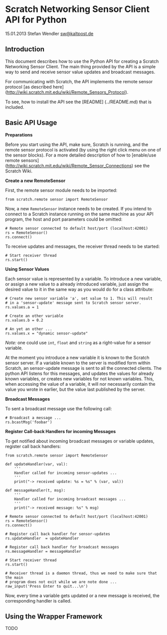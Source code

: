 Scratch Networking Sensor Client API for Python
===============================================
15.01.2013 Stefan Wendler
sw@kaltpost.de


Introduction
------------

This document describes how to use the Python API for creating a Scratch Networking Sensor Client. The main thing provided by the API is a simple way to send and receive sensor value updates and broadcast messages.

For communicating with Scratch, the API implements the remote sensor protocol [as described here] (http://wiki.scratch.mit.edu/wiki/Remote_Sensors_Protocol).  

To see, how to install the API see the [README] (../README.md) that is included.


Basic API Usage
---------------

**Preparations**

Before you start using the API, make sure, Scratch is running, and the remote sensor protocol is activated (by using the right click menu on one of the sensor blocks). For a more detailed description of how to [enable/use remote sensors] (http://wiki.scratch.mit.edu/wiki/Remote_Sensor_Connections) see the Scratch Wiki.


**Create a new RemoteSensor**

First, the remote sensor module needs to be imported:

	from scratch.remote sensor import RemoteSensor 

Now, a new `RemoteSensor` instance needs to be created. If you intend to connect to a Scratch instance running on the same machine as your API program, the host and port parameters could be omitted:

	# Remote sensor connected to default host/port (localhost:42001)
	rs = RemoteSensor()
	rs.connect()

To receive updates and messages, the receiver thread needs to be started:

	# Start receiver thread
	rs.start()
	

**Using Sensor Values**

Each sensor value is represented by a variable. To introduce a new variable, or assign a new value to a already introduced variable, just assign the desired value to it in the same way as you would do for a class attribute:

	# Create new sensor variable 'a', set value to 1. This will result
    # in a 'sensor-update' message sent to Scratch sensor server. 
	rs.values.a = 1 

	# Create an other variable
	rs.values.b = 0.2 

	# An yet an other ...
	rs.values.x = "dynamic sensor-update"

_Note:_ one could use `int`, `float` and `string` as a right-value for a sensor variable. 

At the moment you introduce a new variable it is known to the Scratch sensor server. If a variable known to the server is modified form within Scratch, an sensor-update message is sent to all the connected clients. The python API listens for this messages, and updates the values for already known variables, or creates new variables for not known variables. This, when accessing the value of a variable, it will nor necessarily contain the value you wrote in earlier, but the value last published by the server. 


**Broadcast Messages**

To sent a broadcast message use the following call:

	# Broadcast a message ...
	rs.bcastMsg('foobar')


**Register Call-back Handlers for incoming Messages**

To get notified about incoming broadcast messages or variable updates, register call back handlers:

	from scratch.remote sensor import RemoteSensor 

	def updateHandler(var, val):
		'''
		Handler called for incoming sensor-updates ...
		'''
		print("-> received update: %s = %s" % (var, val))

	def messageHandler(t, msg):
		'''
		Handler called for incoming broadcast messages ... 
		'''
		print("-> received message: %s" % msg)

	# Remote sensor connected to default host/port (localhost:42001)
	rs = RemoteSensor()
	rs.connect()
	
	# Register call back handler for sensor-updates
	rs.updateHandler  = updateHandler

	# Register call back handler for broadcast messages
	rs.messageHandler = messageHandler
	
	# Start receiver thread
	rs.start()
	
	# Receiver thread is a daemon thread, thus we need to make sure that the main 
	# program does not exit while we are note done ...
	raw_input('Press Enter to quit...\n')

Now, every time a variable gets updated or a new message is received, the corresponding handler is called.


Using the Wrapper Framework
--------------------------

TODO
